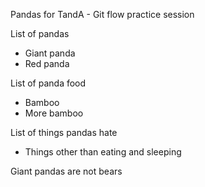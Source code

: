 Pandas for TandA - Git flow practice session

List of pandas
* Giant panda
* Red panda

List of panda food
* Bamboo
* More bamboo

List of things pandas hate
* Things other than eating and sleeping

Giant pandas are not bears
